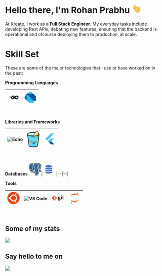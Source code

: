 

<h1>Hello there, I'm Rohan Prabhu <img  src="https://raw.githubusercontent.com/ABSphreak/ABSphreak/master/gifs/Hi.gif" width="30px"></h1>

At [Kreate](https://kreateworld.in), I work as a **Full Stack Engineer**.
My everyday tasks include developing Rest APIs, debating new features, ensuring that the backend is operational and ofcourse deploying them to production, at scale.


# Skill Set

These are some of the major technologies that I use or have worked on in the past:
<br>

**Programming Languages**

<img title="GoLang" alt="GoLang" width="40px" src="https://github.com/github/explore/blob/main/topics/go/go.png?raw=true" />|<img title="Dart" alt="Dart" width="40px" src="https://github.com/github/explore/blob/main/topics/dart/dart.png?raw=true" />
|--|--|
<br>


**Libraries and Frameworks**

<img alt="Echo" title="Echo" width="40px" src="https://cdn.labstack.com/images/echo-logo.svg"/>|<img alt="Gin" title="Gin" width="40px" src="https://github.com/gin-gonic/logo/blob/master/color.png?raw=true"/>|<img alt="Flutter" title="Flutter" width="40px" src="https://github.com/github/explore/blob/main/topics/flutter/flutter.png?raw=true"/>
|--|--|--|
<br>


**Databases**
<img title="Postgres" alt="GoLang" width="40px" src="https://github.com/github/explore/blob/main/topics/postgresql/postgresql.png?raw=true" />|<img alt="SQL" title="SQL" width="40px" src="https://github.com/github/explore/blob/main/topics/sql/sql.png?raw=true"/>
|--|--|
<br>


**Tools**

<img title="Ubuntu" alt="Ubuntu" width="40px" src="https://raw.githubusercontent.com/github/explore/master/topics/ubuntu/ubuntu.png">|<img title="VS Code" alt="VS Code" width="40px" src="https://img.icons8.com/fluent/48/000000/visual-studio-code-2019.png">|<img title="git" alt="git" width="40px" src="https://raw.githubusercontent.com/github/explore/master/topics/git/git.png">|<img title="Jupyter Notebook" alt="Jupyter" width="40px" src="https://raw.githubusercontent.com/github/explore/master/topics/jupyter-notebook/jupyter-notebook.png">
|--|--|--|--|
<br>

## Some of my stats

<img src="https://github-readme-stats.vercel.app/api?username=colt005&show_icons=true&theme=dark&include_all_commits=true&count_private=true"/>

<br>


## Say hello to me on

<a href="https://www.linkedin.com/in/rohan-prabhu05/"><img src="https://cdn2.iconfinder.com/data/icons/social-media-2285/512/1_Linkedin_unofficial_colored_svg-128.png" width="40"></a>

